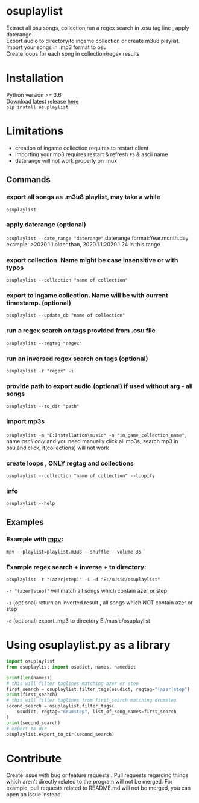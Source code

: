 # osuplaylist
Extract all osu songs, collection,run a regex search in .osu tag line , apply daterange .    
Export audio to directory/to ingame collection or create m3u8 playlist.     
Import your songs in .mp3 format to osu  
Create loops for each song in collection/regex results
# Installation 
Python version >= 3.6  
Download latest release [here](https://github.com/HQupgradeHQ/osu-playlist/releases)  
`pip install osuplaylist`
# Limitations
- creation of ingame collection requires to restart client
- importing your mp3 requires restart & refresh `F5` & ascii name
- daterange will not work properly  on linux
## Commands
### export all songs as .m3u8 playlist, may take a while
  `osuplaylist`
### apply daterange (optional)
  `osuplaylist --date_range "daterange"`,daterange format:Year.month.day example: >2020.1.1 older than, 2020.1.1:2020.1.24 in this range 
### export collection. Name might be case insensitive or with typos 
 `osuplaylist --collection "name of collection"`
### export to ingame collection. Name will be with current timestamp. (optional)
 `osuplaylist --update_db "name of collection"` 
### run a regex search on tags provided from .osu file 
`osuplaylist --regtag "regex"`
### run an inversed regex search on tags (optional)
  `osuplaylist -r "regex" -i ` 
###  provide path to export audio.(optional) if used without arg - all songs
  `osuplaylist --to_dir "path"`
### import mp3s 
   `osuplaylist -m "E:Installation\music" -n "in_game_collection_name"`, name _ascii only_  and you need manually click all mp3s, search mp3 in osu,and click, it(collections) will not work
### create loops , ONLY regtag and collections
   `osuplaylist --collection "name of collection" --loopify`
### info
 `osuplaylist --help` 

## Examples 
### Example  with [mpv](https://mpv.io/):
  `mpv --playlist=playlist.m3u8 --shuffle --volume 35` 
### Example regex search + inverse + to directory:
 `osuplaylist -r "(azer|step)" -i -d "E:/music/osuplaylist"`

`-r "(azer|step)"` will match all songs which contain azer or step

`-i` (optional) return an inverted result , all songs which NOT contain azer or step

`-d` (optional) export .mp3 to directory E:/music/osuplaylist

# Using osuplaylist.py as a library
```python
import osuplaylist
from osuplaylist import osudict, names, namedict

print(len(names))
# this will filter taglines matching azer or step 
first_search = osuplaylist.filter_tags(osudict, regtag="(azer|step") 
print(first_search)
# this will filter taglines from first_search matching drumstep 
second_search = osuplaylist.filter_tags(
    osudict, regtag="drumstep", list_of_song_names=first_search
)
print(second_search)
# export to dir
osuplaylist.export_to_dir(second_search)
```
# Contribute
Create issue with bug or feature requests .
Pull requests regarding things which aren't directly related to the program will not be merged.
For example, pull requests related to README.md will not be merged, you can open an issue instead.
